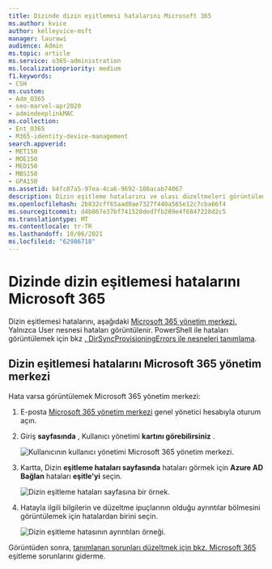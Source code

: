 ```yaml
---
title: Dizinde dizin eşitlemesi hatalarını Microsoft 365
ms.author: kvice
author: kelleyvice-msft
manager: laurawi
audience: Admin
ms.topic: article
ms.service: o365-administration
ms.localizationpriority: medium
f1.keywords:
- CSH
ms.custom:
- Adm_O365
- seo-marvel-apr2020
- admindeeplinkMAC
ms.collection:
- Ent_O365
- M365-identity-device-management
search.appverid:
- MET150
- MOE150
- MED150
- MBS150
- GPA150
ms.assetid: b4fc07a5-97ea-4ca6-9692-108acab74067
description: Dizin eşitleme hatalarını ve olası düzeltmeleri görüntülemeyi öğrenin ve Microsoft 365 yönetim merkezi.
ms.openlocfilehash: 2b832cff65aad0ae7327f440a565e12c7cba66f4
ms.sourcegitcommit: d4b867e37bf741528ded7fb289e4f6847228d2c5
ms.translationtype: MT
ms.contentlocale: tr-TR
ms.lasthandoff: 10/06/2021
ms.locfileid: "62986718"
---
```

# <a name="view-directory-synchronization-errors-in-microsoft-365"></a>Dizinde dizin eşitlemesi hatalarını Microsoft 365

Dizin eşitlemesi hatalarını, aşağıdaki <a href="https://go.microsoft.com/fwlink/p/?linkid=2024339" target="_blank">Microsoft 365 yönetim merkezi.</a> Yalnızca User nesnesi hataları görüntülenir. PowerShell ile hataları görüntülemek için bkz [. DirSyncProvisioningErrors ile nesneleri tanımlama](/azure/active-directory/hybrid/how-to-connect-syncservice-duplicate-attribute-resiliency).

## <a name="view-directory-synchronization-errors-in-the-microsoft-365-admin-center"></a>Dizin eşitlemesi hatalarını Microsoft 365 yönetim merkezi

Hata varsa görüntülemek Microsoft 365 yönetim merkezi:
  
1. E-posta [Microsoft 365 yönetim merkezi](https://admin.microsoft.com) genel yönetici hesabıyla oturum açın. 
    
2. Giriş **sayfasında** , Kullanıcı yönetimi **kartını görebilirsiniz** . 
    
    ![Kullanıcının kullanıcı yönetimi Microsoft 365 yönetim merkezi.](../media/060006e9-de61-49d5-8979-e77cda198e71.png)
  
3. Kartta, Dizin **eşitleme hataları sayfasında** hataları görmek için **Azure AD Bağlan** hataları **eşitle'yi** seçin.   
    
    ![Dizin eşitleme hataları sayfasına bir örnek.](../media/882094a3-80d3-4aae-b90b-78b27047974c.png)

4. Hatayla ilgili bilgilerin ve düzeltme ipuçlarının olduğu ayrıntılar bölmesini görüntülemek için hatalardan birini seçin.

   ![Dizin eşitleme hatasının ayrıntıları örneği.](../media/a6e302d4-6be7-4e3a-b4b5-81c5a2c02952.png)
  
Görüntüden sonra, [tanımlanan sorunları düzeltmek için bkz. Microsoft 365](fix-problems-with-directory-synchronization.md) eşitleme sorunlarını giderme.
